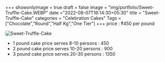 +++
showonlyimage = true
draft = false
image = "img/portfolio/Sweet-Truffle-Cake.WEBP"
date ="2022-08-07T16:14:30+05:30"
title = "Sweet-Truffle-Cake"
categories = "Celebration Cakes"
Tags = ["Chocolate","Round","Half Kg","One Tier"]
+++
price : ₹450 per pound
<!--more-->
![Sweet-Truffle-Cake](/img/portfolio/Sweet-Truffle-Cake.WEBP)
* 1 pound cake price serves 8-10 persons : 450
* 2 pound cake price serves 10-20 persons : 900
* 3 pound cake price serves 20-30 persons : 1350

